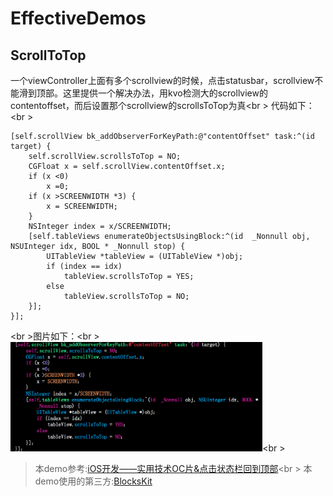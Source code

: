 # EffectiveDemos
## ScrollToTop
一个viewController上面有多个scrollview的时候，点击statusbar，scrollview不能滑到顶部。这里提供一个解决办法，用kvo检测大的scrollview的contentoffset，而后设置那个scrollview的scrollsToTop为真<br \>
代码如下：<br \>
```
[self.scrollView bk_addObserverForKeyPath:@"contentOffset" task:^(id target) {
    self.scrollView.scrollsToTop = NO;
    CGFloat x = self.scrollView.contentOffset.x;
    if (x <0)
        x =0;
    if (x >SCREENWIDTH *3) {
        x = SCREENWIDTH;
    }
    NSInteger index = x/SCREENWIDTH;
    [self.tableViews enumerateObjectsUsingBlock:^(id  _Nonnull obj, NSUInteger idx, BOOL * _Nonnull stop) {
        UITableView *tableView = (UITableView *)obj;
        if (index == idx)
            tableView.scrollsToTop = YES;
        else
            tableView.scrollsToTop = NO;
    }];
}];
```
<br \>图片如下：<br \>
<img src="./PicsInReadme/ScrollToTop.png" width = "80%" /><br \> 
> 本demo参考:[iOS开发——实用技术OC片&点击状态栏回到顶部](http://www.cnblogs.com/iCocos/p/4777497.html)<br \> 
> 本demo使用的第三方:[BlocksKit](https://github.com/zwaldowski/BlocksKit)